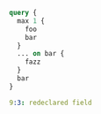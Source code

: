 ```graphql
query {
  max 1 {
    foo
    bar
  }
  ... on bar {
    fazz
  }
  bar
}
```

```yaml
9:3: redeclared field
```